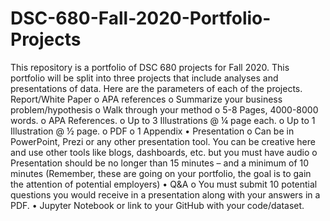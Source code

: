 # DSC-680-Fall-2020-Portfolio-Projects
This repository is a portfolio of DSC 680 projects for Fall 2020. This portfolio will be split into three projects that include analyses and presentations of data. Here are the parameters of each of the projects. Report/White Paper o APA references o Summarize your business problem/hypothesis o Walk through your method o 5-8 Pages, 4000-8000 words. o APA References. o Up to 3 Illustrations @ ¼ page each. o Up to 1 Illustration @ ½ page. o PDF o 1 Appendix • Presentation o Can be in PowerPoint, Prezi or any other presentation tool. You can be creative here and use other tools like blogs, dashboards, etc. but you must have audio o Presentation should be no longer than 15 minutes – and a minimum of 10 minutes (Remember, these are going on your portfolio, the goal is to gain the attention of potential employers) • Q&amp;A o You must submit 10 potential questions you would receive in a presentation along with your answers in a PDF. • Jupyter Notebook or link to your GitHub with your code/dataset.
